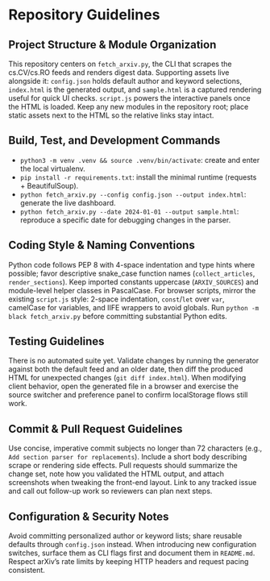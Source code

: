 # Repository Guidelines

## Project Structure & Module Organization
This repository centers on `fetch_arxiv.py`, the CLI that scrapes the cs.CV/cs.RO feeds and renders digest data. Supporting assets live alongside it: `config.json` holds default author and keyword selections, `index.html` is the generated output, and `sample.html` is a captured rendering useful for quick UI checks. `script.js` powers the interactive panels once the HTML is loaded. Keep any new modules in the repository root; place static assets next to the HTML so the relative links stay intact.

## Build, Test, and Development Commands
- `python3 -m venv .venv && source .venv/bin/activate`: create and enter the local virtualenv.
- `pip install -r requirements.txt`: install the minimal runtime (requests + BeautifulSoup).
- `python fetch_arxiv.py --config config.json --output index.html`: generate the live dashboard.
- `python fetch_arxiv.py --date 2024-01-01 --output sample.html`: reproduce a specific date for debugging changes in the parser.

## Coding Style & Naming Conventions
Python code follows PEP 8 with 4-space indentation and type hints where possible; favor descriptive snake_case function names (`collect_articles`, `render_sections`). Keep imported constants uppercase (`ARXIV_SOURCES`) and module-level helper classes in PascalCase. For browser scripts, mirror the existing `script.js` style: 2-space indentation, `const`/`let` over `var`, camelCase for variables, and IIFE wrappers to avoid globals. Run `python -m black fetch_arxiv.py` before committing substantial Python edits.

## Testing Guidelines
There is no automated suite yet. Validate changes by running the generator against both the default feed and an older date, then diff the produced HTML for unexpected changes (`git diff index.html`). When modifying client behavior, open the generated file in a browser and exercise the source switcher and preference panel to confirm localStorage flows still work.

## Commit & Pull Request Guidelines
Use concise, imperative commit subjects no longer than 72 characters (e.g., `Add section parser for replacements`). Include a short body describing scrape or rendering side effects. Pull requests should summarize the change set, note how you validated the HTML output, and attach screenshots when tweaking the front-end layout. Link to any tracked issue and call out follow-up work so reviewers can plan next steps.

## Configuration & Security Notes
Avoid committing personalized author or keyword lists; share reusable defaults through `config.json` instead. When introducing new configuration switches, surface them as CLI flags first and document them in `README.md`. Respect arXiv’s rate limits by keeping HTTP headers and request pacing consistent.
